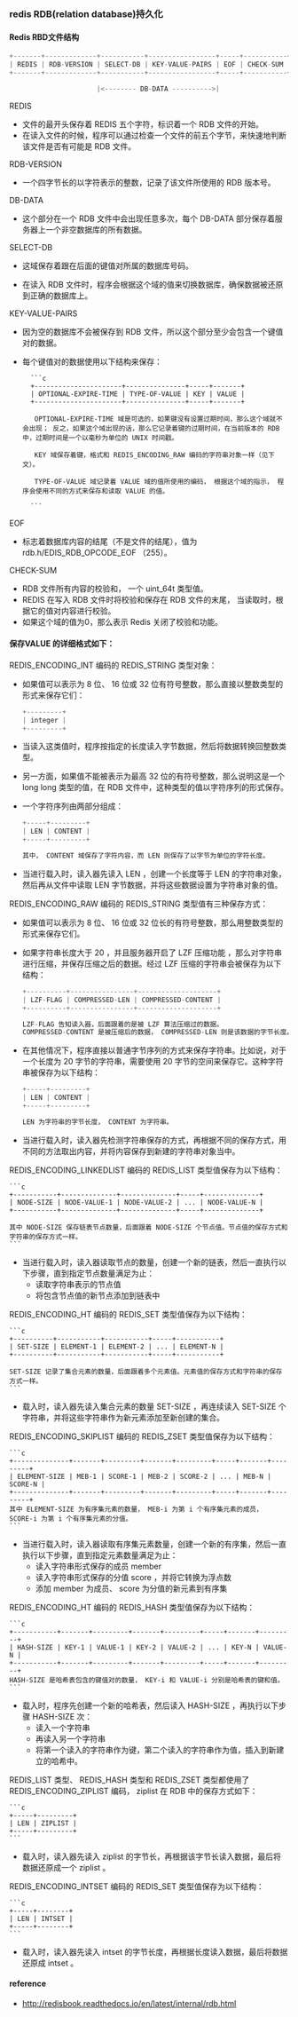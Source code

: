 
### redis RDB(relation database)持久化


#### Redis RBD文件结构

```c 
+-------+-------------+-----------+-----------------+-----+-----------+
| REDIS | RDB-VERSION | SELECT-DB | KEY-VALUE-PAIRS | EOF | CHECK-SUM |
+-------+-------------+-----------+-----------------+-----+-----------+

                      |<-------- DB-DATA ---------->|
```

REDIS

* 文件的最开头保存着 REDIS 五个字符，标识着一个 RDB 文件的开始。
* 在读入文件的时候，程序可以通过检查一个文件的前五个字节，来快速地判断该文件是否有可能是 RDB 文件。


RDB-VERSION

* 一个四字节长的以字符表示的整数，记录了该文件所使用的 RDB 版本号。


DB-DATA

* 这个部分在一个 RDB 文件中会出现任意多次，每个 DB-DATA 部分保存着服务器上一个非空数据库的所有数据。


SELECT-DB

* 这域保存着跟在后面的键值对所属的数据库号码。
  
* 在读入 RDB 文件时，程序会根据这个域的值来切换数据库，确保数据被还原到正确的数据库上。


KEY-VALUE-PAIRS

* 因为空的数据库不会被保存到 RDB 文件，所以这个部分至少会包含一个键值对的数据。

* 每个键值对的数据使用以下结构来保存：


        ```c
        +----------------------+---------------+-----+-------+
        | OPTIONAL-EXPIRE-TIME | TYPE-OF-VALUE | KEY | VALUE |
        +----------------------+---------------+-----+-------+
        
         OPTIONAL-EXPIRE-TIME 域是可选的，如果键没有设置过期时间，那么这个域就不会出现； 反之，如果这个域出现的话，那么它记录着键的过期时间，在当前版本的 RDB 中，过期时间是一个以毫秒为单位的 UNIX 时间戳。
         
         KEY 域保存着键，格式和 REDIS_ENCODING_RAW 编码的字符串对象一样（见下文）。

         TYPE-OF-VALUE 域记录着 VALUE 域的值所使用的编码， 根据这个域的指示， 程序会使用不同的方式来保存和读取 VALUE 的值。
       
        ```

EOF

* 标志着数据库内容的结尾（不是文件的结尾），值为 rdb.h/EDIS_RDB_OPCODE_EOF （255）。

CHECK-SUM

* RDB 文件所有内容的校验和， 一个 uint_64t 类型值。
* REDIS 在写入 RDB 文件时将校验和保存在 RDB 文件的末尾， 当读取时，根据它的值对内容进行校验。
* 如果这个域的值为0，那么表示 Redis 关闭了校验和功能。

#### 保存VALUE 的详细格式如下：

REDIS_ENCODING_INT 编码的 REDIS_STRING 类型对象：

* 如果值可以表示为 8 位、 16 位或 32 位有符号整数，那么直接以整数类型的形式来保存它们：

  
    ```c
    +---------+
    | integer |
    +---------+
    ```

* 当读入这类值时，程序按指定的长度读入字节数据，然后将数据转换回整数类型。

* 另一方面，如果值不能被表示为最高 32 位的有符号整数，那么说明这是一个 long long 类型的值，在 RDB 文件中，这种类型的值以字符序列的形式保存。

* 一个字符序列由两部分组成：

  
    ```c
    +-----+---------+
    | LEN | CONTENT |
    +-----+---------+
    
    其中， CONTENT 域保存了字符内容，而 LEN 则保存了以字节为单位的字符长度。
    ```
    
* 当进行载入时，读入器先读入 LEN ，创建一个长度等于 LEN 的字符串对象，然后再从文件中读取 LEN 字节数据，并将这些数据设置为字符串对象的值。


REDIS_ENCODING_RAW 编码的 REDIS_STRING 类型值有三种保存方式：

* 如果值可以表示为 8 位、 16 位或 32 位长的有符号整数，那么用整数类型的形式来保存它们。

* 如果字符串长度大于 20 ，并且服务器开启了 LZF 压缩功能 ，那么对字符串进行压缩，并保存压缩之后的数据。经过 LZF 压缩的字符串会被保存为以下结构：


    ```c
    +----------+----------------+--------------------+
    | LZF-FLAG | COMPRESSED-LEN | COMPRESSED-CONTENT |
    +----------+----------------+--------------------+
    
    LZF-FLAG 告知读入器，后面跟着的是被 LZF 算法压缩过的数据。
    COMPRESSED-CONTENT 是被压缩后的数据， COMPRESSED-LEN 则是该数据的字节长度。
    ```

* 在其他情况下，程序直接以普通字节序列的方式来保存字符串。比如说，对于一个长度为 20 字节的字符串，需要使用 20 字节的空间来保存它。这种字符串被保存为以下结构：

                                                                      
    ```c
    +-----+---------+
    | LEN | CONTENT |
    +-----+---------+
    
    LEN 为字符串的字节长度， CONTENT 为字符串。
    ```

* 当进行载入时，读入器先检测字符串保存的方式，再根据不同的保存方式，用不同的方法取出内容，并将内容保存到新建的字符串对象当中。


REDIS_ENCODING_LINKEDLIST 编码的 REDIS_LIST 类型值保存为以下结构：
    
    ```c
    +-----------+--------------+--------------+-----+--------------+
    | NODE-SIZE | NODE-VALUE-1 | NODE-VALUE-2 | ... | NODE-VALUE-N |
    +-----------+--------------+--------------+-----+--------------+
    
    其中 NODE-SIZE 保存链表节点数量，后面跟着 NODE-SIZE 个节点值。节点值的保存方式和字符串的保存方式一样。
    ```
* 当进行载入时，读入器读取节点的数量，创建一个新的链表，然后一直执行以下步骤，直到指定节点数量满足为止：
    * 读取字符串表示的节点值
    * 将包含节点值的新节点添加到链表中


REDIS_ENCODING_HT 编码的 REDIS_SET 类型值保存为以下结构：

    ```c
    +----------+-----------+-----------+-----+-----------+
    | SET-SIZE | ELEMENT-1 | ELEMENT-2 | ... | ELEMENT-N |
    +----------+-----------+-----------+-----+-----------+

    SET-SIZE 记录了集合元素的数量，后面跟着多个元素值。元素值的保存方式和字符串的保存方式一样。
    ```
* 载入时，读入器先读入集合元素的数量 SET-SIZE ，再连续读入 SET-SIZE 个字符串，并将这些字符串作为新元素添加至新创建的集合。
  

REDIS_ENCODING_SKIPLIST 编码的 REDIS_ZSET 类型值保存为以下结构：

    ```c
    +--------------+-------+---------+-------+---------+-----+-------+---------+
    | ELEMENT-SIZE | MEB-1 | SCORE-1 | MEB-2 | SCORE-2 | ... | MEB-N | SCORE-N |
    +--------------+-------+---------+-------+---------+-----+-------+---------+
    其中 ELEMENT-SIZE 为有序集元素的数量， MEB-i 为第 i 个有序集元素的成员， SCORE-i 为第 i 个有序集元素的分值。
    ```
* 当进行载入时，读入器读取有序集元素数量，创建一个新的有序集，然后一直执行以下步骤，直到指定元素数量满足为止：
    * 读入字符串形式保存的成员 member
    * 读入字符串形式保存的分值 score ，并将它转换为浮点数
    * 添加 member 为成员、 score 为分值的新元素到有序集

REDIS_ENCODING_HT 编码的 REDIS_HASH 类型值保存为以下结构：

    ```c
    +-----------+-------+---------+-------+---------+-----+-------+---------+
    | HASH-SIZE | KEY-1 | VALUE-1 | KEY-2 | VALUE-2 | ... | KEY-N | VALUE-N |
    +-----------+-------+---------+-------+---------+-----+-------+---------+
    HASH-SIZE 是哈希表包含的键值对的数量， KEY-i 和 VALUE-i 分别是哈希表的键和值。
    ```

* 载入时，程序先创建一个新的哈希表，然后读入 HASH-SIZE ，再执行以下步骤 HASH-SIZE 次：
    * 读入一个字符串
    * 再读入另一个字符串
    * 将第一个读入的字符串作为键，第二个读入的字符串作为值，插入到新建立的哈希中。

REDIS_LIST 类型、 REDIS_HASH 类型和 REDIS_ZSET 类型都使用了 REDIS_ENCODING_ZIPLIST 编码， ziplist 在 RDB 中的保存方式如下：

    ```c
    +-----+---------+
    | LEN | ZIPLIST |
    +-----+---------+
    ```
* 载入时，读入器先读入 ziplist 的字节长，再根据该字节长读入数据，最后将数据还原成一个 ziplist 。
  
REDIS_ENCODING_INTSET 编码的 REDIS_SET 类型值保存为以下结构：

    ```c
    +-----+--------+
    | LEN | INTSET |
    +-----+--------+
    ```
* 载入时，读入器先读入 intset 的字节长度，再根据长度读入数据，最后将数据还原成 intset 。
  

#### reference

* http://redisbook.readthedocs.io/en/latest/internal/rdb.html


